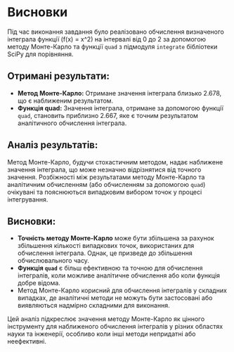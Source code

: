 # Висновки

Під час виконання завдання було реалізовано обчислення визначеного інтеграла функції \(f(x) = x^2\) на інтервалі від 0 до 2 за допомогою методу Монте-Карло та функції `quad` з підмодуля `integrate` бібліотеки SciPy для порівняння.

## Отримані результати:
- **Метод Монте-Карло:** Отримане значення інтеграла близько 2.678, що є наближеним результатом.
- **Функція quad:** Значення інтеграла, отримане за допомогою функції `quad`, становить приблизно 2.667, яке є точним результатом аналітичного обчислення інтеграла.

## Аналіз результатів:
Метод Монте-Карло, будучи стохастичним методом, надає наближене значення інтеграла, що може незначно відрізнятися від точного значення. Розбіжності між результатами методу Монте-Карло та аналітичним обчисленням (або обчисленням за допомогою `quad`) очікувані та пояснюються випадковим вибором точок у процесі інтегрування.

## Висновки:
- **Точність методу Монте-Карло** може бути збільшена за рахунок збільшення кількості випадкових точок, використаних для обчислення інтеграла. Однак, це призведе до збільшення обчислювального часу.
- **Функція `quad`** є більш ефективною та точною для обчислення інтегралів, коли можливе аналітичне обчислення або коли функція добре відома.
- Метод Монте-Карло корисний для обчислення інтегралів у складних випадках, де аналітичні методи не можуть бути застосовані або виявляються надмірно складними для виконання.

Цей аналіз підкреслює значення методу Монте-Карло як цінного інструменту для наближеного обчислення інтегралів у різних областях науки та інженерії, особливо коли інші методи непридатні або неефективні.
